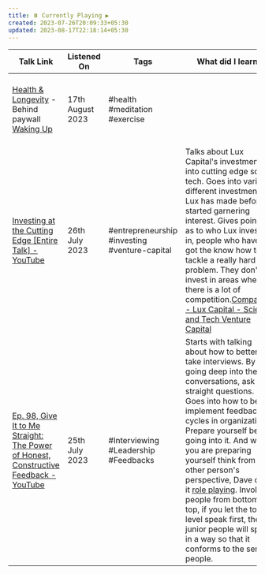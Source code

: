 ```yaml
---
title: ⏸️ Currently Playing ▶️
created: 2023-07-26T20:09:33+05:30
updated: 2023-08-17T22:18:14+05:30
---
```


| Talk Link                                                                                                                           | Listened On      | Tags                                          | What did I learn?                                                                                                                                                                                                                                                                                                                                                                                                                                                                                         | Social Links                                                                                                               |
| ----------------------------------------------------------------------------------------------------------------------------------- | ---------------- | --------------------------------------------- | --------------------------------------------------------------------------------------------------------------------------------------------------------------------------------------------------------------------------------------------------------------------------------------------------------------------------------------------------------------------------------------------------------------------------------------------------------------------------------------------------------- | -------------------------------------------------------------------------------------------------------------------------- |
| [Health & Longevity](https://app.wakingup.com/life/conversations/COCE1CB) - Behind paywall [Waking Up]()                                                            | 17th August 2023 | #health #meditation #exercise                 |                                                                                                                                                                                                                                                                                                                                                                                                                                                                                                           | [Home - Peter Attia](https://peterattiamd.com/)  [Peter Attia (@peterattiamd) • Instagram photos and videos](https://www.instagram.com/peterattiamd/)  [Peter Attia / X](https://twitter.com/PeterAttiaMD)                                                                                                                           |
| [Investing at the Cutting Edge [Entire Talk] - YouTube](https://www.youtube.com/watch?v=DDgOINdqUHA)                                | 26th July 2023   | #entrepreneurship #investing #venture-capital | Talks about Lux Capital's investments into cutting edge sci-fi tech. Goes into various different investments Lux has made before it started garnering interest. Gives pointers as to who Lux invests in, people who have got the know how to tackle a really hard problem. They don't invest in areas where there is a lot of competition.[Companies - Lux Capital - Science and Tech Venture Capital](https://www.luxcapital.com/companies)                                                              | [Josh Wolfe's Twitter](https://twitter.com/wolfejosh)[Josh Wolfe's Linkedin](https://www.linkedin.com/in/josh-wolfe-7883/) |
| [Ep. 98, Give It to Me Straight: The Power of Honest, Constructive Feedback - YouTube](https://www.youtube.com/watch?v=2yOsZVgj_FE) | 25th July 2023   | #Interviewing #Leadership #Feedbacks          | Starts with talking about how to better take interviews. By going deep into the conversations, ask straight questions. Goes into how to better implement feedback cycles in organizations. Prepare yourself before going into it. And while you are preparing yourself think from other person's perspective, Dave calls it <u>role playing</u>. Involve people from bottom to top, if you let the top level speak first, the junior people will speak in a way so that it conforms to the senior people. | [Dave Dodson's Twitter](https://twitter.com/davedodson307)                                                                 |
